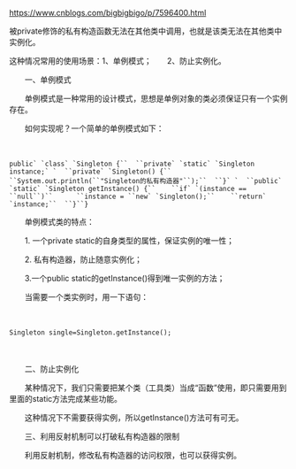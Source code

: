 https://www.cnblogs.com/bigbigbigo/p/7596400.html

被private修饰的私有构造函数无法在其他类中调用，也就是该类无法在其他类中实例化。

这种情况常用的使用场景：1、单例模式；　　2、防止实例化。

　　一、单例模式

　　单例模式是一种常用的设计模式，思想是单例对象的类必须保证只有一个实例存在。

　　如何实现呢？一个简单的单例模式如下：

　　

```
public` `class` `Singleton {``  ``private` `static` `Singleton instance;` `  ``private` `Singleton() {``    ``System.out.println(``"Singleton的私有构造器"``);``  ``}` `  ``public` `static` `Singleton getInstance() {``    ``if` `(instance == ``null``)``      ``instance = ``new` `Singleton();``    ``return` `instance;``  ``}``}
```

　　单例模式类的特点：

　　1. 一个private static的自身类型的属性，保证实例的唯一性；

　　2. 私有构造器，防止随意实例化；

　　3.一个public static的getInstance()得到唯一实例的方法；

　　当需要一个类实例时，用一下语句：

　　

```
Singleton single=Singleton.getInstance();
```

　　

　　二、防止实例化

　　某种情况下，我们只需要把某个类（工具类）当成“函数”使用，即只需要用到里面的static方法完成某些功能。

　　这种情况下不需要获得实例，所以getInstance()方法可有可无。

 

　　三、利用反射机制可以打破私有构造器的限制

　　利用反射机制，修改私有构造器的访问权限，也可以获得实例。